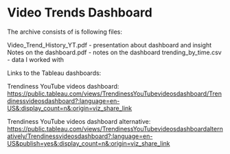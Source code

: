 # Video Trends Dashboard

The archive consists of is following files:

Video_Trend_History_YT.pdf - presentation about dashboard and insight
Notes on the dashboard.pdf - notes on the dashboard
trending_by_time.csv - data I worked with

Links to the Tableau dashboards:

Trendiness YouTube videos dashboard: https://public.tableau.com/views/TrendinessYouTubevideosdashboard/Trendinessvideosdashboard?:language=en-US&:display_count=n&:origin=viz_share_link

Trendiness YouTube videos dashboard alternative: https://public.tableau.com/views/TrendinessYouTubevideosdashboardalternatively/Trendinessvideosdashboard?:language=en-US&publish=yes&:display_count=n&:origin=viz_share_link
